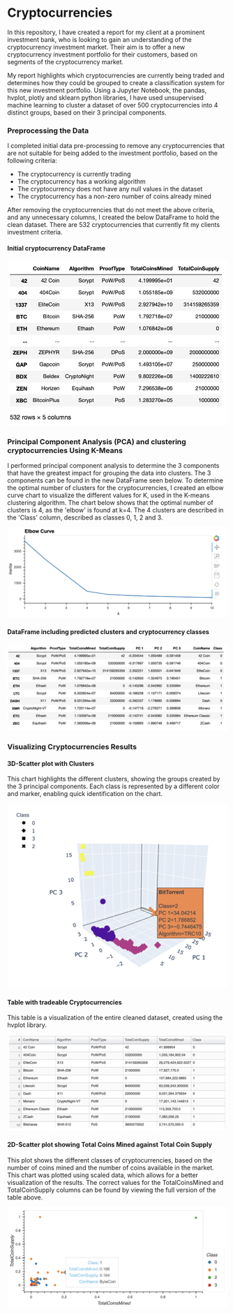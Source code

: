 # Cryptocurrencies
In this repository, I have created a report for my client at a prominent investment bank, who is looking to gain an understanding of the cryptocurrency investment market. Their aim is to offer a new cryptocurrency investment portfolio for their customers, based on segments of the cryptocurrency market.

My report highlights which cryptocurrencies are currently being traded and determines how they could be grouped to create a classification system for this new investment portfolio. Using a Jupyter Notebook, the pandas, hvplot, plotly and sklearn python libraries, I have used unsupervised machine learning to cluster a dataset of over 500 cryptocurrencies into 4 distinct groups, based on their 3 principal components.

### Preprocessing the Data
I completed initial data pre-processing to remove any cryptocurrencies that are not suitable for being added to the investment portfolio, based on the following criteria:

- The cryptocurrency is currently trading
- The cryptocurrency has a working algorithm
- The cryptocurrency does not have any null values in the dataset
- The cryptocurrency has a non-zero number of coins already mined

After removing the cryptocurrencies that do not meet the above criteria, and any unnecessary columns, I created the below DataFrame to hold the clean dataset. There are 532 cryptocurrencies that currently fit my clients investment criteria.

#### Initial cryptocurrency DataFrame
![crypto_df](https://github.com/luke-c-newell/Cryptocurrencies/blob/main/images/crypto_df.png "crypto_df.png")
### Principal Component Analysis (PCA) and clustering cryptocurrencies Using K-Means
I performed principal component analysis to determine the 3 components that have the greatest impact for grouping the data into clusters. The 3 components can be found in the new DataFrame seen below. To determine the optimal number of clusters for the cryptocurrencies, I created an elbow curve chart to visualize the different values for K, used in the K-means clustering algorithm. The chart below shows that the optimal number of clusters is 4, as the 'elbow' is found at k=4. The 4 clusters are described in the 'Class' column, described as classes 0, 1, 2 and 3.

![elbow_plot](https://github.com/luke-c-newell/Cryptocurrencies/blob/main/images/elbow_plot.png "elbow_plot.png")
#### DataFrame including predicted clusters and cryptocurrency classes
![clustered_df](https://github.com/luke-c-newell/Cryptocurrencies/blob/main/images/clustered_df.png "clustered_df.png")
### Visualizing Cryptocurrencies Results
#### 3D-Scatter plot with Clusters
This chart highlights the different clusters, showing the groups created by the 3 principal components. Each class is represented by a different color and marker, enabling quick identification on the chart.

![3d_plot_label](https://github.com/luke-c-newell/Cryptocurrencies/blob/main/images/3d_plot_label.png "3d_plot_label.png")
#### Table with tradeable Cryptocurrencies
This table is a visualization of the entire cleaned dataset, created using the hvplot library.

![hvplot_table](https://github.com/luke-c-newell/Cryptocurrencies/blob/main/images/hvplot_table.png "hvplot_table.png")
#### 2D-Scatter plot showing Total Coins Mined against Total Coin Supply
This plot shows the different classes of cryptocurrencies, based on the number of coins mined and the number of coins available in the market. This chart was plotted using scaled data, which allows for a better visualization of the results. The correct values for the TotalCoinsMined and TotalCoinSupply columns can be found by viewing the full version of the table above.

![scatter_plot](https://github.com/luke-c-newell/Cryptocurrencies/blob/main/images/scatter_plot.png "scatter_plot.png")

